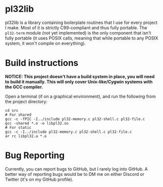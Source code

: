 # pl32lib

pl32lib is a library containing boilerplate routines that I use for every
project I make. Most of it is strictly C99-compliant and thus fully portable.
The `pl32-term` module (not yet implemented) is the only component that isn't
fully portable (it uses POSIX calls, meaning that while portable to any POSIX
system, it won't compile on everything).

# Build instructions

**NOTICE: This project doesn't have a build system in place, you will need to
build it manually. This will only cover Unix-like/Cygwin systems with the GCC
compiler.**

Open a terminal (if on a graphical environment), and run the following from the
project directory:

```
cd src
# For shared
gcc -c -fPIC -I../include pl32-memory.c pl32-shell.c pl32-file.c
gcc -shared *.o -o libpl32.so
# For static
gcc -c -I../include pl32-memory.c pl32-shell.c pl32-file.c
ar rc libpl32.a *.o
```

# Bug Reporting

Currently, you can report bugs to GitHub, but I rarely log into GitHub. A better
way of reporting bugs would be to DM me on either Discord or Twitter (it's on my
GitHub profile).
